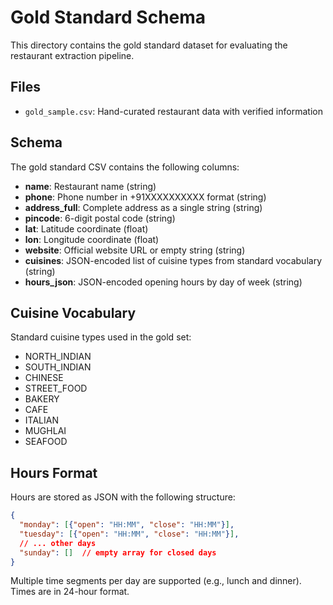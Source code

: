 # Gold Standard Schema

This directory contains the gold standard dataset for evaluating the restaurant extraction pipeline.

## Files

- `gold_sample.csv`: Hand-curated restaurant data with verified information

## Schema

The gold standard CSV contains the following columns:

- **name**: Restaurant name (string)
- **phone**: Phone number in +91XXXXXXXXXX format (string)
- **address_full**: Complete address as a single string (string)
- **pincode**: 6-digit postal code (string)
- **lat**: Latitude coordinate (float)
- **lon**: Longitude coordinate (float)
- **website**: Official website URL or empty string (string)
- **cuisines**: JSON-encoded list of cuisine types from standard vocabulary (string)
- **hours_json**: JSON-encoded opening hours by day of week (string)

## Cuisine Vocabulary

Standard cuisine types used in the gold set:
- NORTH_INDIAN
- SOUTH_INDIAN
- CHINESE
- STREET_FOOD
- BAKERY
- CAFE
- ITALIAN
- MUGHLAI
- SEAFOOD

## Hours Format

Hours are stored as JSON with the following structure:
```json
{
  "monday": [{"open": "HH:MM", "close": "HH:MM"}],
  "tuesday": [{"open": "HH:MM", "close": "HH:MM"}],
  // ... other days
  "sunday": []  // empty array for closed days
}
```

Multiple time segments per day are supported (e.g., lunch and dinner).
Times are in 24-hour format.
